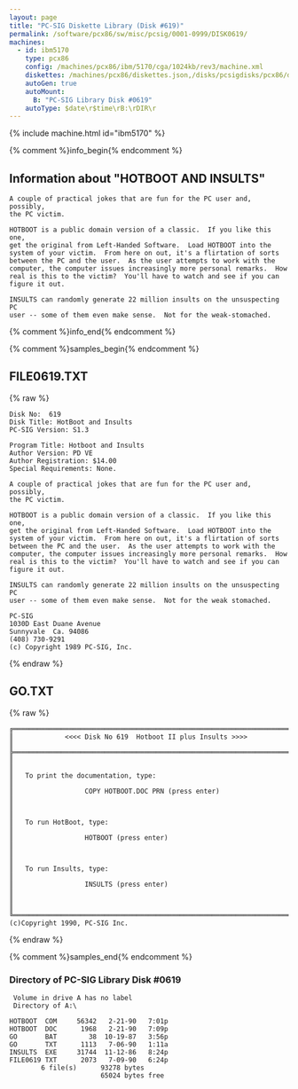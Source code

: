 ```yaml
---
layout: page
title: "PC-SIG Diskette Library (Disk #619)"
permalink: /software/pcx86/sw/misc/pcsig/0001-0999/DISK0619/
machines:
  - id: ibm5170
    type: pcx86
    config: /machines/pcx86/ibm/5170/cga/1024kb/rev3/machine.xml
    diskettes: /machines/pcx86/diskettes.json,/disks/pcsigdisks/pcx86/diskettes.json
    autoGen: true
    autoMount:
      B: "PC-SIG Library Disk #0619"
    autoType: $date\r$time\rB:\rDIR\r
---
```


{% include machine.html id="ibm5170" %}

{% comment %}info_begin{% endcomment %}

## Information about "HOTBOOT AND INSULTS"

    A couple of practical jokes that are fun for the PC user and, possibly,
    the PC victim.
    
    HOTBOOT is a public domain version of a classic.  If you like this one,
    get the original from Left-Handed Software.  Load HOTBOOT into the
    system of your victim.  From here on out, it's a flirtation of sorts
    between the PC and the user.  As the user attempts to work with the
    computer, the computer issues increasingly more personal remarks.  How
    real is this to the victim?  You'll have to watch and see if you can
    figure it out.
    
    INSULTS can randomly generate 22 million insults on the unsuspecting PC
    user -- some of them even make sense.  Not for the weak-stomached.
{% comment %}info_end{% endcomment %}

{% comment %}samples_begin{% endcomment %}

## FILE0619.TXT

{% raw %}
```
Disk No:  619                                                           
Disk Title: HotBoot and Insults                                         
PC-SIG Version: S1.3                                                    
                                                                        
Program Title: Hotboot and Insults                                      
Author Version: PD VE                                                   
Author Registration: $14.00                                             
Special Requirements: None.                                             
                                                                        
A couple of practical jokes that are fun for the PC user and, possibly, 
the PC victim.                                                          
                                                                        
HOTBOOT is a public domain version of a classic.  If you like this one, 
get the original from Left-Handed Software.  Load HOTBOOT into the      
system of your victim.  From here on out, it's a flirtation of sorts    
between the PC and the user.  As the user attempts to work with the     
computer, the computer issues increasingly more personal remarks.  How  
real is this to the victim?  You'll have to watch and see if you can    
figure it out.                                                          
                                                                        
INSULTS can randomly generate 22 million insults on the unsuspecting PC 
user -- some of them even make sense.  Not for the weak stomached.      
                                                                        
PC-SIG                                                                  
1030D East Duane Avenue                                                 
Sunnyvale  Ca. 94086                                                    
(408) 730-9291                                                          
(c) Copyright 1989 PC-SIG, Inc.                                         
```
{% endraw %}

## GO.TXT

{% raw %}
```
╔═════════════════════════════════════════════════════════════════════════╗
║             <<<< Disk No 619  Hotboot II plus Insults >>>>              ║
╠═════════════════════════════════════════════════════════════════════════╣
║                                                                         ║
║   To print the documentation, type:                                     ║
║                  COPY HOTBOOT.DOC PRN (press enter)                     ║
║                                                                         ║
║   To run HotBoot, type:                                                 ║
║                  HOTBOOT (press enter)                                  ║
║                                                                         ║
║   To run Insults, type:                                                 ║
║                  INSULTS (press enter)                                  ║
║                                                                         ║
╚═════════════════════════════════════════════════════════════════════════╝
(c)Copyright 1990, PC-SIG Inc.
```
{% endraw %}

{% comment %}samples_end{% endcomment %}

### Directory of PC-SIG Library Disk #0619

     Volume in drive A has no label
     Directory of A:\

    HOTBOOT  COM     56342   2-21-90   7:01p
    HOTBOOT  DOC      1968   2-21-90   7:09p
    GO       BAT        38  10-19-87   3:56p
    GO       TXT      1113   7-06-90   1:11a
    INSULTS  EXE     31744  11-12-86   8:24p
    FILE0619 TXT      2073   7-09-90   6:24p
            6 file(s)      93278 bytes
                           65024 bytes free
